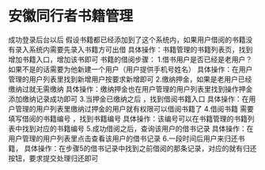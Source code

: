 # 安徽同行者书籍管理
成功登录后台以后 
假设书籍都已经添加到了这个系统内，如果用户借阅的书籍没有录入系统内需要先录入书籍方可出借
具体操作：书籍管理的书籍列表页，找到增加书籍入口，增加该书即可
书籍的借阅步骤：
1.借书用户是否已经是老用户？如果不是的话需要为他新建一个用户（用户提供手机号姓名） 
具体操作：在用户管理的用户列表里找到新增用户按要求新增即可
2.缴纳押金，如果是老用户已经缴纳过就无需缴纳 
具体操作：缴纳押金也在用户管理的用户列表里找到操作押金 添加缴纳记录成功即可
3.当押金已缴纳之后 ，找到借阅书籍入口
具体操作：在用户管理的用户列表里缴纳过押金的用户就有权限可以借阅书籍了
4.借阅书籍 需要填写借阅的书籍编号 ，找到书籍编号
具体操作：该编号可以在书籍管理的书籍列表中找到对应的书籍编号
5.成功借阅之后，查询该用户的借书记录
具体操作：在用户管理的用户列表里点击查看该用户的借书记录
6.一段时间后用户来归还书籍，
具体操作：在步骤5的借书记录中找到之前借阅的那条记录，对应的就有归还按钮，要求提交处理归还即可
